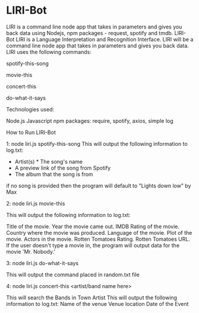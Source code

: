 # LIRI-Bot
LIRI is a command line node app that takes in parameters and gives you back data using Nodejs, npm packages - request, spotify and tmdb.
LIRI-Bot
LIRI is a Language Interpretation and Recognition Interface. LIRI will be a command line node app that takes in parameters and gives you back data. LIRI uses the following commands:

spotify-this-song

movie-this

concert-this

do-what-it-says

Technologies used:

Node.js
Javascript
npm packages: require, spotify, axios, simple log

How to Run LIRI-Bot

1: node liri.js spotify-this-song <song name here>
This will output the following information to log.txt:
 * Artist(s) * The song's name 
 * A preview link of the song from Spotify 
 * The album that the song is from

if no song is provided then the program will default to
"Lights down low" by Max

2: node liri.js movie-this <movie name here>

This will output the following information to log.txt:

Title of the movie.
Year the movie came out.
IMDB Rating of the movie.
Country where the movie was produced.
Language of the movie.
Plot of the movie.
Actors in the movie.
Rotten Tomatoes Rating.
Rotten Tomatoes URL.
If the user doesn't type a movie in, the program will output data for the movie 'Mr. Nobody.'

3: node liri.js do-what-it-says

This will output the command placed in random.txt file

4: node liri.js concert-this <artist/band name here>

This will search the Bands in Town Artist 
This will output the following information to log.txt:
Name of the venue
Venue location
Date of the Event